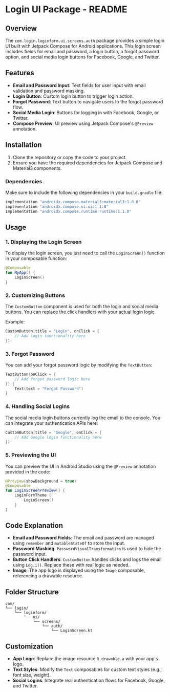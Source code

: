 # Login UI Package - README

## Overview

The `com.login.loginform.ui.screens.auth` package provides a simple login UI built with Jetpack Compose for Android applications. This login screen includes fields for email and password, a login button, a forgot password option, and social media login buttons for Facebook, Google, and Twitter.

## Features

- **Email and Password Input**: Text fields for user input with email validation and password masking.
- **Login Button**: Custom login button to trigger login action.
- **Forgot Password**: Text button to navigate users to the forgot password flow.
- **Social Media Login**: Buttons for logging in with Facebook, Google, or Twitter.
- **Compose Preview**: UI preview using Jetpack Compose's `@Preview` annotation.

## Installation

1. Clone the repository or copy the code to your project.
2. Ensure you have the required dependencies for Jetpack Compose and Material3 components.

### Dependencies

Make sure to include the following dependencies in your `build.gradle` file:

```gradle
implementation "androidx.compose.material3:material3:1.0.0"
implementation "androidx.compose.ui:ui:1.1.0"
implementation "androidx.compose.runtime:runtime:1.1.0"
```

## Usage

### 1. **Displaying the Login Screen**

To display the login screen, you just need to call the `LoginScreen()` function in your composable function:

```kotlin
@Composable
fun MyApp() {
    LoginScreen()
}
```

### 2. **Customizing Buttons**

The `CustomButton` component is used for both the login and social media buttons. You can replace the click handlers with your actual login logic.

Example:
```kotlin
CustomButton(title = "Login", onClick = {
    // Add login functionality here
})
```

### 3. **Forgot Password**

You can add your forgot password logic by modifying the `TextButton`:

```kotlin
TextButton(onClick = { 
    // Add forgot password logic here 
}) {
    Text(text = "Forgot Password")
}
```

### 4. **Handling Social Logins**

The social media login buttons currently log the email to the console. You can integrate your authentication APIs here:

```kotlin
CustomButton(title = "Google", onClick = {
    // Add Google login functionality here
})
```

### 5. **Previewing the UI**

You can preview the UI in Android Studio using the `@Preview` annotation provided in the code:

```kotlin
@Preview(showBackground = true)
@Composable
fun LoginScreenPreview() {
    LoginFormTheme {
        LoginScreen()
    }
}
```

## Code Explanation

- **Email and Password Fields**: The email and password are managed using `remember` and `mutableStateOf` to store the input.
- **Password Masking**: `PasswordVisualTransformation` is used to hide the password input.
- **Button Click Handlers**: `CustomButton` handles clicks and logs the email using `Log.i()`. Replace these with real logic as needed.
- **Image**: The app logo is displayed using the `Image` composable, referencing a drawable resource.

## Folder Structure

```
com/
└── login/
    └── loginform/
        └── ui/
            └── screens/
                └── auth/
                    └── LoginScreen.kt
```

## Customization

- **App Logo**: Replace the image resource `R.drawable.a` with your app's logo.
- **Text Styles**: Modify the `Text` composables for custom text styles (e.g., font size, weight).
- **Social Logins**: Integrate real authentication flows for Facebook, Google, and Twitter.
